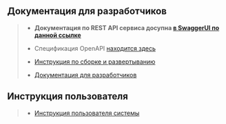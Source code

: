 [//]: # (# Соглашения и документация)

<!-- TOC -->
<!-- TOC -->

## Документация для разработчиков

> * **Документация по REST API сервиса
    досупна [в SwaggerUI по данной ссылке](https://app.swaggerhub.com/apis-docs/NGUENVICTOR/realty/1.0)**
>
> * Спецификация OpenAPI [находится здесь](./specs/realty-value-calc-1.0-resolved.yaml)
>
> * [Инструкция по сборке и развертыванию](./deployment)
>
> * [Документация для разработчиков](./developers)


## Инструкция пользователя
> * [Инструкция пользователя системы](./user)

